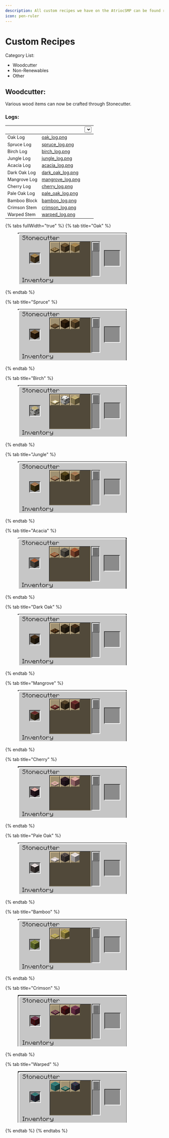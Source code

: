 ```yaml
---
description: All custom recipes we have on the AtriocSMP can be found right here
icon: pen-ruler
---
```


# Custom Recipes

Category List:

* Woodcutter
* Non-Renewables
* Other



## Woodcutter:

Various wood items can now be crafted through Stonecutter.



### Logs:

<table data-view="cards" data-full-width="false"><thead><tr><th></th><th data-hidden data-card-cover data-type="files"></th><th data-hidden><select></select></th></tr></thead><tbody><tr><td>Oak Log</td><td><a href=".gitbook/assets/oak_log.png">oak_log.png</a></td><td></td></tr><tr><td>Spruce Log</td><td><a href=".gitbook/assets/spruce_log.png">spruce_log.png</a></td><td></td></tr><tr><td>Birch Log</td><td><a href=".gitbook/assets/birch_log.png">birch_log.png</a></td><td></td></tr><tr><td>Jungle Log</td><td><a href=".gitbook/assets/jungle_log.png">jungle_log.png</a></td><td></td></tr><tr><td>Acacia Log</td><td><a href=".gitbook/assets/acacia_log.png">acacia_log.png</a></td><td></td></tr><tr><td>Dark Oak Log</td><td><a href=".gitbook/assets/dark_oak_log.png">dark_oak_log.png</a></td><td></td></tr><tr><td>Mangrove Log</td><td><a href=".gitbook/assets/mangrove_log.png">mangrove_log.png</a></td><td></td></tr><tr><td>Cherry Log</td><td><a href=".gitbook/assets/cherry_log.png">cherry_log.png</a></td><td></td></tr><tr><td>Pale Oak Log</td><td><a href=".gitbook/assets/pale_oak_log.png">pale_oak_log.png</a></td><td></td></tr><tr><td>Bamboo Block</td><td><a href=".gitbook/assets/bamboo_log.png">bamboo_log.png</a></td><td></td></tr><tr><td>Crimson Stem</td><td><a href=".gitbook/assets/crimson_log.png">crimson_log.png</a></td><td></td></tr><tr><td>Warped Stem</td><td><a href=".gitbook/assets/warped_log.png">warped_log.png</a></td><td></td></tr></tbody></table>

{% tabs fullWidth="true" %}
{% tab title="Oak" %}
<figure><img src=".gitbook/assets/oak_log.png" alt=""><figcaption></figcaption></figure>
{% endtab %}

{% tab title="Spruce" %}
<figure><img src=".gitbook/assets/spruce_log.png" alt=""><figcaption></figcaption></figure>
{% endtab %}

{% tab title="Birch" %}
<figure><img src=".gitbook/assets/birch_log.png" alt=""><figcaption></figcaption></figure>
{% endtab %}

{% tab title="Jungle" %}
<figure><img src=".gitbook/assets/jungle_log.png" alt=""><figcaption></figcaption></figure>
{% endtab %}

{% tab title="Acacia" %}
<figure><img src=".gitbook/assets/acacia_log.png" alt=""><figcaption></figcaption></figure>
{% endtab %}

{% tab title="Dark Oak" %}
<figure><img src=".gitbook/assets/dark_oak_log.png" alt=""><figcaption></figcaption></figure>
{% endtab %}

{% tab title="Mangrove" %}
<figure><img src=".gitbook/assets/mangrove_log.png" alt=""><figcaption></figcaption></figure>
{% endtab %}

{% tab title="Cherry" %}
<figure><img src=".gitbook/assets/cherry_log.png" alt=""><figcaption></figcaption></figure>
{% endtab %}

{% tab title="Pale Oak" %}
<figure><img src=".gitbook/assets/pale_oak_log.png" alt=""><figcaption></figcaption></figure>
{% endtab %}

{% tab title="Bamboo" %}
<figure><img src=".gitbook/assets/bamboo_log.png" alt=""><figcaption></figcaption></figure>
{% endtab %}

{% tab title="Crimson" %}
<figure><img src=".gitbook/assets/crimson_log.png" alt=""><figcaption></figcaption></figure>
{% endtab %}

{% tab title="Warped" %}
<figure><img src=".gitbook/assets/warped_log.png" alt=""><figcaption></figcaption></figure>
{% endtab %}
{% endtabs %}
